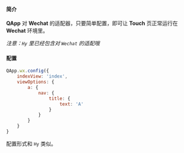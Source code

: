 #### 简介

**QApp** 对 **Wechat** 的适配器，只要简单配置，即可让 **Touch** 页正常运行在 **Wechat** 环境里。

*注意：`Hy` 里已经包含对 `Wechat` 的适配哦*

#### 配置

```js
QApp.wx.config({
    indexView: 'index',
    viewOptions: {
        a: {
            nav: {
                title: {
                    text: 'A'
                }
            }
        }
    }
}
```

配置形式和 `Hy` 类似。
